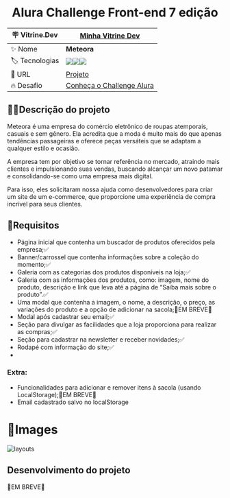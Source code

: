 <div align="center">
  
# Alura Challenge Front-end 7 edição
  
</div>

| :placard: Vitrine.Dev |  [Minha Vitrine Dev](https://cursos.alura.com.br/vitrinedev/matheusporezeli)   |
| -------------  | --- |
| :sparkles: Nome        | **Meteora**
| :label: Tecnologias |   <img src="https://img.shields.io/badge/HTML5-E34F26?style=for-the-badge&logo=html5&logoColor=white"><img src="https://img.shields.io/badge/CSS3-1572B6?style=for-the-badge&logo=css3&logoColor=white"><img src="https://img.shields.io/badge/JavaScript-F7DF1E?style=for-the-badge&logo=javascript&logoColor=black">
| :rocket: URL         | [Projeto](https://meteora-seven.vercel.app)
| :fire: Desafio     | [Conheça o Challenge Alura](https://www.alura.com.br/challenges/front-end-6?host=https://cursos.alura.com.br)


## 👨‍🏫Descrição do projeto
Meteora é uma empresa do comércio eletrônico de roupas atemporais, casuais e sem gênero. Ela acredita que a moda é muito mais do que apenas tendências passageiras e oferece peças versáteis que se adaptam a qualquer estilo e ocasião.

A empresa tem por objetivo se tornar referência no mercado, atraindo mais clientes e impulsionando suas vendas, buscando alcançar um novo patamar e consolidando-se como uma empresa mais digital.

Para isso, eles solicitaram nossa ajuda como desenvolvedores para criar um site de um e-commerce, que proporcione uma experiência de compra incrível para seus clientes.

## 📝Requisitos
- Página inicial que contenha um buscador de produtos oferecidos pela empresa;✅
- Banner/carrossel que contenha informações sobre a coleção do momento;✅
- Galeria com as categorias dos produtos disponíveis na loja;✅
- Galeria com as informações dos produtos, como: imagem, nome do produto, descrição e link que leva até a página de “Saiba mais sobre o produto”.✅
- Uma modal que contenha a imagem, o nome, a descrição, o preço, as variações do produto e a opção de adicionar na sacola;🚧EM BREVE🚧
- Modal após cadastrar seu email;✅
- Seção para divulgar as facilidades que a loja proporciona para realizar as compras;✅
- Seção para cadastrar na newsletter e receber novidades;✅
- Rodapé com informação do site;✅
- 
### Extra:
- Funcionalidades para adicionar e remover itens à sacola (usando LocalStorage);🚧EM BREVE🚧
- Email cadastrado salvo no localStorage


# 📸Images
![layouts](https://github.com/matheusporezeli/Meteora/assets/112051389/a3cfecf8-8911-4418-a5b0-ea344bd10a57#vitrinidev)


## Desenvolvimento do projeto

🚧EM BREVE🚧
